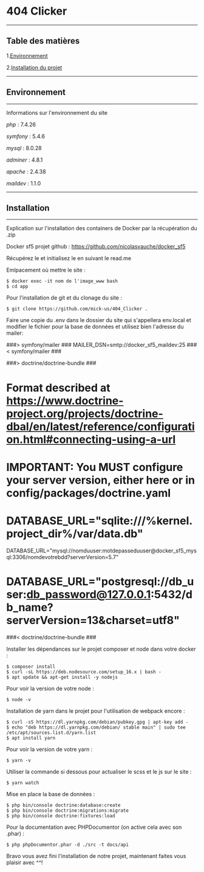 # 404 Clicker

-----------------

## Table des matières
1.[Environnement](#environnement)

2.[Installation du projet](#installation)

-----------------

## Environnement

***
Informations sur l'environnement du site


_php_ : 7.4.26

_symfony_ : 5.4.6

_mysql_ : 8.0.28

_adminer_ : 4.8.1

_apache_ : 2.4.38

_maildev_ : 1.1.0

-----------------

## Installation

***
Explication sur l'installation des containers de Docker par la récupération du .zip

Docker sf5 projet github : https://github.com/nicolasvauche/docker_sf5

Récupérez le et initialisez le en suivant le read.me

Emlpacement où mettre le site :
```
$ docker exec -it nom de l'image_www bash
$ cd app
```

Pour l'installation de git et du clonage du site :
```
$ git clone https://github.com/mick-us/404_Clicker .
```

Faire une copie du .env dans le dossier du site qui s'appellera env.local et modifier le fichier pour la base de données et utilisez bien l'adresse du mailer:

###> symfony/mailer ###
MAILER_DSN=smtp://docker_sf5_maildev:25
###< symfony/mailer ###

###> doctrine/doctrine-bundle ###
# Format described at https://www.doctrine-project.org/projects/doctrine-dbal/en/latest/reference/configuration.html#connecting-using-a-url
# IMPORTANT: You MUST configure your server version, either here or in config/packages/doctrine.yaml
#
# DATABASE_URL="sqlite:///%kernel.project_dir%/var/data.db"
DATABASE_URL="mysql://nomduuser:motdepasseduuser@docker_sf5_mysql:3306/nomdevotrebdd?serverVersion=5.7"
# DATABASE_URL="postgresql://db_user:db_password@127.0.0.1:5432/db_name?serverVersion=13&charset=utf8"
###< doctrine/doctrine-bundle ###


Installer les dépendances sur le projet composer et node dans votre docker :
```
$ composer install
$ curl -sL https://deb.nodesource.com/setup_16.x | bash -
$ apt update && apt-get install -y nodejs
```

Pour voir la version de votre node :
```
$ node -v
```

Installation de yarn dans le projet pour l'utilisation de webpack encore :
```
$ curl -sS https://dl.yarnpkg.com/debian/pubkey.gpg | apt-key add -
$ echo "deb https://dl.yarnpkg.com/debian/ stable main" | sudo tee /etc/apt/sources.list.d/yarn.list
$ apt install yarn
```

Pour voir la version de votre yarn :
```
$ yarn -v
```

Utiliser la commande si dessous pour actualiser le scss et le js sur le site :
```
$ yarn watch
```

Mise en place la base de données :
```
$ php bin/console doctrine:database:create
$ php bin/console doctrine:migrations:migrate
$ php bin/console doctrine:fixtures:load
```

Pour la documentation avec PHPDocumentor (on active cela avec son .phar) :
```
$ php phpDocumentor.phar -d ./src -t docs/api
```
Bravo vous avez fini l'installation de notre projet, maintenant faites vous plaisir avec ^^!
